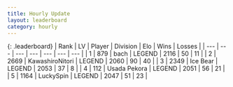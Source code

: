 ```yaml
---
title: Hourly Update
layout: leaderboard
category: hourly
---
```


{: .leaderboard}
| Rank | LV | Player | Division | Elo | Wins | Losses |
| --- | --- | --- | --- | --- | --- | --- |
| <span data-change="0">1</span> | 879 | <span title="ID: 281795">bach</span> | LEGEND | <span data-change="6">2116</span> | <span data-change="1">50</span> | <span data-change="0">11</span> |
| <span data-change="0">2</span> | 2669 | <span title="ID: 164871">KawashiroNitori</span> | LEGEND | <span data-change="0">2060</span> | <span data-change="0">90</span> | <span data-change="0">40</span> |
| <span data-change="0">3</span> | 2349 | <span title="ID: 417840">Ice Bear</span> | LEGEND | <span data-change="0">2053</span> | <span data-change="0">37</span> | <span data-change="0">8</span> |
| <span data-change="2">4</span> | 112 | <span title="ID: 641994">Usada Pekora</span> | LEGEND | <span data-change="10">2051</span> | <span data-change="1">56</span> | <span data-change="0">21</span> |
| <span data-change="-1">5</span> | 1164 | <span title="ID: 498412">LuckySpin</span> | LEGEND | <span data-change="-5">2047</span> | <span data-change="1">51</span> | <span data-change="1">23</span> |